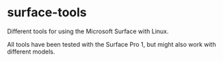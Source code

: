 # surface-tools

Different tools for using the Microsoft Surface with Linux.

All tools have been tested with the Surface Pro 1, but might also work with different models.
